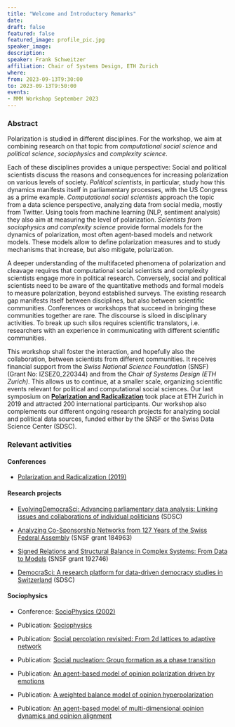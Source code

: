 ```yaml
---
title: "Welcome and Introductory Remarks"
date:
draft: false
featured: false
featured_image: profile_pic.jpg
speaker_image:
description:
speaker: Frank Schweitzer
affiliation: Chair of Systems Design, ETH Zurich
where:
from: 2023-09-13T9:30:00
to: 2023-09-13T9:50:00
events:
- MMM Workshop September 2023
---
```


### Abstract

Polarization is studied in different disciplines.
For the workshop, we aim at 
combining research on that topic from *computational social science* and *political science*, *sociophysics* and *complexity science*.

Each of these disciplines provides a unique perspective:
Social and political scientists discuss the reasons and consequences for increasing polarization on various levels of society.
*Political scientists*, in particular, study how this dynamics manifests itself in parliamentary processes, with the US Congress as a prime example.
*Computational social scientists* approach the topic from a data science perspective, analyzing data from social media, mostly from Twitter.
Using tools from machine learning (NLP, sentiment analysis) they also aim at measuring the level of polarization.
*Scientists from sociophysics and complexity science* provide formal models for the dynamics of polarization, most often agent-based models and network models.
These models allow to define polarization measures and to study mechanisms that increase, but also mitigate, polarization. 

A deeper understanding of the multifaceted phenomena of 
polarization and cleavage requires that computational social scientists and complexity scientists engage more in political research.
Conversely, social and political scientists need to be aware of the quantitative methods and  formal models to measure polarization, beyond established surveys.
The existing research gap manifests itself between 
disciplines, but also between scientific communities.
Conferences or workshops that succeed in bringing these communities together are rare.
The discourse is siloed in disciplinary activities.
To break up such silos requires scientific translators, i.e. researchers with an experience in communicating with different scientific communities.

This workshop shall foster the interaction, and hopefully also the collaboration, between scientists from  different communities. 
It receives financial support from the 
*Swiss National Science Foundation* (SNSF) (Grant No: IZSEZ0_220344) and from the *Chair of Systems Design (ETH Zurich)*. 
This allows us to continue, at a smaller scale, organizing scientific events relevant for political and computational social sciences. 
Our last symposium on [**Polarization and Radicalization**](http://symposium.computationalsocialscience.eu/2019/) took place at ETH Zurich in 2019 and attracted 200 international participants. 
Our workshop also complements our different ongoing research projects for analyzing social and political data sources, funded either by the SNSF or the Swiss Data Science Center (SDSC). 


### Relevant activities

#### Conferences

- [Polarization and Radicalization (2019)](http://symposium.computationalsocialscience.eu/2019/)



#### Research projects 

- [EvolvingDemocraSci: Advancing parliamentary data analysis: Linking issues and collaborations of individual politicians](https://www.sg.ethz.ch/projects/130-years-of-swiss-parliament/) (SDSC)
 
- [Analyzing Co-Sponsorship Networks from 127 Years of the Swiss Federal Assembly](https://www.sg.ethz.ch/projects/130-years-of-swiss-parliament/)  (SNSF grant 184963)

-  [Signed Relations and Structural Balance in Complex Systems: From Data to Models](https://www.sg.ethz.ch/projects/signed-relations/) (SNSF grant 192746)

-  [DemocraSci: A research platform for data-driven democracy studies in Switzerland](https://www.sg.ethz.ch/projects/130-years-of-swiss-parliament/) (SDSC)



#### Sociophysics

- Conference: [SocioPhysics (2002)](https://www.sg.ethz.ch/team/frank_schweitzer/until2005/sociophysics/index.html)

- Publication: [Sociophysics](https://doi.org/10.1063/PT.3.3845)


- Publication: [Social percolation revisited: From 2d lattices to adaptive network](https://doi.org/10.1016/j.physa.2020.125687)

- Publication: [Social nucleation: Group formation as a phase transition](https://doi.org/10.1103/PhysRevE.105.044301)

- Publication: [An agent-based model of opinion polarization driven by emotions](https://www.hindawi.com/journals/complexity/2020/5282035/)

- Publication: [A weighted balance model of opinion hyperpolarization](https://doi.org/10.18564/jasss.4306)

- Publication: [An agent-based model of multi-dimensional opinion dynamics and opinion alignment](https://doi.org/10.1063/5.0007523)


